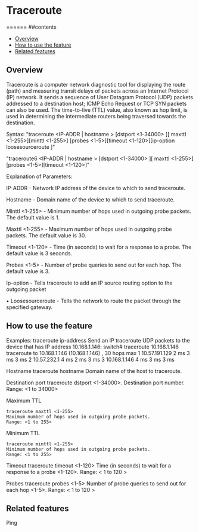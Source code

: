 # Traceroute
======
##contents
   - [Overview](#overview)
   - [How to use the feature](#how-to-use-the-feature)
   - [Related features](#related-features)

## Overview ##

Traceroute is a computer network diagnostic tool for displaying the route (path) and measuring transit delays of packets
across an Internet Protocol (IP) network.
It sends a sequence of User Datagram Protocol (UDP) packets addressed to a destination host; ICMP Echo Request or TCP SYN packets can also be used.
The time-to-live (TTL) value, also known as hop limit, is used in determining the intermediate routers being traversed towards the destination.


Syntax:
"traceroute <IP-ADDR | hostname > [dstport <1-34000> ][ maxttl <1-255>][minttl <1-255>] [probes <1-5>][timeout <1-120>][ip-option loosesourceroute <IP-ADDR>]"

"traceroute6 <IP-ADDR | hostname > [dstport <1-34000> ][ maxttl <1-255>][probes <1-5>][timeout <1-120>]"

Explanation of Parameters:

IP-ADDR - Network IP address of the device to which to send traceroute.

Hostname - Domain name of the device to which to send traceroute.

Minttl <1-255> - Minimum number of hops used in outgoing probe packets. The default value is 1.

Maxttl <1-255> - Maximum number of hops used in outgoing probe packets. The default value is 30.

Timeout <1-120> - Time (in seconds) to wait for a response to a probe. The default value is 3 seconds.

Probes <1-5> - Number of probe queries to send out for each hop. The default value is 3.

Ip-option - Tells traceroute to add an IP source routing option to the outgoing packet

•	Loosesourceroute <IP-ADDR> - Tells the network to route the packet through the specified gateway.

## How to use the feature ##

Examples:
traceroute ip-address
    Send an IP traceroute UDP packets to the device that has IP address 10.168.1.146:
    switch# traceroute 10.168.1.146
    traceroute to 10.168.1.146 (10.168.1.146) , 30 hops max
    1 10.57.191.129 2 ms 3 ms 3 ms
    2 10.57.232.1 4 ms 2 ms 3 ms
    3 10.168.1.146 4 ms 3 ms 3 ms

Hostname
    traceroute hostname
    Domain name of the host to traceroute.

Destination port
    traceroute dstport <1-34000>.
    Destination port number.
    Range: <1 to 34000>

Maximum TTL

    traceroute maxttl <1-255>
    Maximum number of hops used in outgoing probe packets.
    Range: <1 to 255>

Minimum TTL

    traceroute minttl <1-255>
    Minimum number of hops used in outgoing probe packets.
    Range: <1 to 255>

Timeout
    traceroute timeout <1-120>
    Time (in seconds) to wait for a response to a probe <1-120>.
    Range: < 1 to 120 >

Probes
    traceroute probes <1-5>
    Number of probe queries to send out for each hop <1-5>.
    Range: < 1 to 120 >


## Related features ##
Ping
